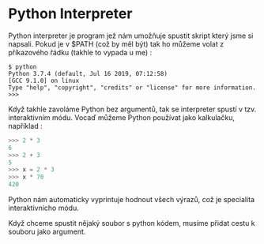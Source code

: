 # Python Interpreter

Python interpreter je program jež nám umožňuje spustit skript který jsme si napsali.
Pokud je v $PATH (což by měl být) tak ho můžeme volat z příkazového řádku (takhle to vypada u me) :
```shell
$ python
Python 3.7.4 (default, Jul 16 2019, 07:12:58) 
[GCC 9.1.0] on linux
Type "help", "copyright", "credits" or "license" for more information.
>>>
```
Když takhle zavoláme Python bez argumentů, tak se interpreter spustí v tzv. interaktivním módu.
Vocaď můžeme Python používat jako kalkulačku, například :
```python
>>> 2 * 3
6
>>> 2 + 3
5
>>> x = 2 * 3
>>> x * 70
420
```
Python nám automaticky vyprintuje hodnout všech výrazů, což je specialita interaktivnícho módu.

Když chceme spustit nějaký soubor s python kódem, musíme přidat cestu k souboru jako argument.
